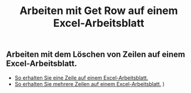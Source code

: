 ﻿---
title: Arbeiten mit Get Row auf einem Excel-Arbeitsblatt
second_title: Aspose.Cells Cloud Documen
linktitle: Ge
type: docs
url: /de/rows/get/
keywords: Working with getting row on an Excel worksheet. How to add rows on an Excel worksheet
description: Aspose.Cells Cloud REST API unterstützt das Abrufen von Zeilen auf einem Excel-Arbeitsblatt. SDK unterstützt Arten von Entwicklungssprachen. Dazu gehören Android, C#, Go, Java, NodeJS, Perl, PHP, Python, Ruby und Swift
weight: 20
---
## Arbeiten mit dem Löschen von Zeilen auf einem Excel-Arbeitsblatt.

- [So erhalten Sie eine Zeile auf einem Excel-Arbeitsblatt.](/cells/de/rows/get/row/) 
- [So erhalten Sie mehrere Zeilen auf einem Excel-Arbeitsblatt.](/cells/de/rows/get/rows/) ) 
